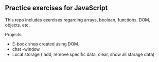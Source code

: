 ## Practice exercises for JavaScript

This repo includes exercises regarding arrays, boolean, functions, DOM, objects, etc.

Projects 
  * E-book shop created using DOM.
  * chat -window
  * Local storage ( add, remove specific data, clear, show all starage data)
